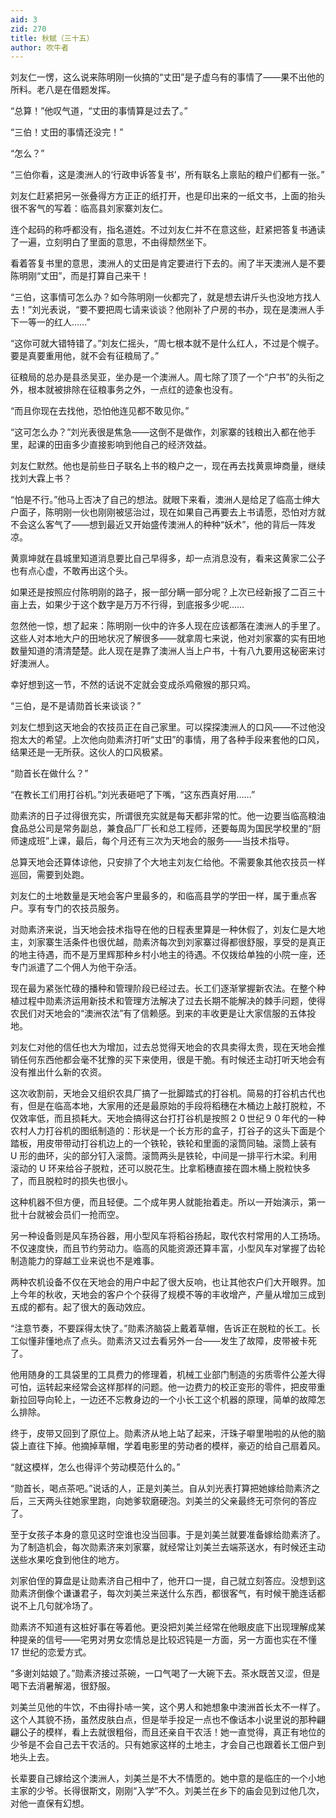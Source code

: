 ```yaml
---
aid: 3
zid: 270
title: 秋赋（三十五）
author: 吹牛者
---
```


刘友仁一愣，这么说来陈明刚一伙搞的“丈田”是子虚乌有的事情了——果不出他的所料。老八是在借题发挥。

“总算！”他叹气道，“丈田的事情算是过去了。”

“三伯！丈田的事情还没完！”

“怎么？”

“三伯你看，这是澳洲人的‘行政申诉答复书’，所有联名上禀贴的粮户们都有一张。”

刘友仁赶紧把另一张叠得方方正正的纸打开，也是印出来的一纸文书，上面的抬头很不客气的写着：临高县刘家寨刘友仁。

连个起码的称呼都没有，指名道姓。不过刘友仁并不在意这些，赶紧把答复书通读了一遍，立刻明白了里面的意思，不由得颓然坐下。

看着答复书里的意思，澳洲人的丈田是肯定要进行下去的。闹了半天澳洲人是不要陈明刚“丈田”，而是打算自己来干！

“三伯，这事情可怎么办？如今陈明刚一伙都完了，就是想去讲斤头也没地方找人去！”刘光表说，“要不要把周七请来谈谈？他刚补了户房的书办，现在是澳洲人手下一等一的红人……”

“这你可就大错特错了。”刘友仁摇头，“周七根本就不是什么红人，不过是个幌子。要是真要重用他，就不会有征粮局了。”

征粮局的总办是县丞吴亚，坐办是一个澳洲人。周七除了顶了一个“户书”的头衔之外，根本就被排除在征粮事务之外，一点红的迹象也没有。

“而且你现在去找他，恐怕他连见都不敢见你。”

“这可怎么办？”刘光表很是焦急——这倒不是做作，刘家寨的钱粮出入都在他手里，起课的田亩多少直接影响到他自己的经济效益。

刘友仁默然。他也是前些日子联名上书的粮户之一，现在再去找黄禀坤商量，继续找刘大霖上书？

“怕是不行。”他马上否决了自己的想法。就眼下来看，澳洲人是给足了临高士绅大户面子，陈明刚一伙也刚刚被惩治过，现在如果自己再要去上书请愿，恐怕对方就不会这么客气了——想到最近又开始盛传澳洲人的种种“妖术”，他的背后一阵发凉。

黄禀坤就在县城里知道消息要比自己早得多，却一点消息没有，看来这黄家二公子也有点心虚，不敢再出这个头。

如果还是按照应付陈明刚的路子，报一部分瞒一部分呢？上次已经新报了二百三十亩上去，如果少于这个数字是万万不行得，到底报多少呢……

忽然他一惊，想了起来：陈明刚一伙中的许多人现在应该都落在澳洲人的手里了。这些人对本地大户的田地状况了解很多——就拿周七来说，他对刘家寨的实有田地数量知道的清清楚楚。此人现在是靠了澳洲人当上户书，十有八九要用这秘密来讨好澳洲人。

幸好想到这一节，不然的话说不定就会变成杀鸡儆猴的那只鸡。

“三伯，是不是请勋首长来谈谈？”

刘友仁想到这天地会的农技员正在自己家里。可以探探澳洲人的口风——不过他没抱太大的希望。上次他向勋素济打听“丈田”的事情，用了各种手段来套他的口风，结果还是一无所获。这伙人的口风极紧。

“勋首长在做什么？”

“在教长工们用打谷机。”刘光表砸吧了下嘴，“这东西真好用……”

勋素济的日子过得很充实，所谓很充实就是每天都非常的忙。他一边要当临高粮油食品总公司是常务副总，兼食品厂厂长和总工程师，还要每周为国民学校里的“厨师速成班”上课，最后，每个月还有三次为天地会的服务——当技术指导。

总算天地会还算体谅他，只安排了个大地主刘友仁给他。不需要象其他农技员一样巡回，需要到处跑。

刘友仁的土地数量是天地会客户里最多的，和临高县学的学田一样，属于重点客户。享有专门的农技员服务。

对勋素济来说，当天地会技术指导在他的日程表里算是一种休假了，刘友仁是大地主，刘家寨生活条件也很优越，勋素济每次到刘家寨过得都很舒服，享受的是真正的地主待遇，而不是万里辉那种乡村小地主的待遇。不仅拨给单独的小院一座，还专门派遣了二个佣人为他干杂活。

现在最为紧张忙碌的播种和管理阶段已经过去。长工们逐渐掌握新农法。在整个种植过程中勋素济运用新技术和管理方法解决了过去长期不能解决的棘手问题，使得农民们对天地会的“澳洲农法”有了信赖感。到来的丰收更是让大家信服的五体投地。

刘友仁对他的信任也大为增加，过去总觉得天地会的农具卖得太贵，现在天地会推销任何东西他都会毫不犹豫的买下来使用，很是干脆。有时候还主动打听天地会有没有推出什么新的农资。

这次收割前，天地会又组织农具厂搞了一批脚踏式的打谷机。简易的打谷机古代也有，但是在临高本地，大家用的还是最原始的手段将稻穗在木桶边上敲打脱粒，不仅效率低，而且损耗大。天地会搞得这台打打谷机是按照２０世纪９０年代的一种农村人力打谷机的图纸制造的：形状是一个长方形的盒子，打谷子的这头下面是个踏板，用皮带带动打谷机边上的一个铁轮，铁轮和里面的滚筒同轴。滚筒上装有 U 形的曲环，尖的部分钉入滚筒。滚筒两头是铁轮，中间是一排平行木梁。利用滚动的 U 环来给谷子脱粒，还可以脱花生。比拿稻穗直接在圆木桶上脱粒快多了，而且脱粒时的损失也很小。

这种机器不但方便，而且轻便。二个成年男人就能抬着走。所以一开始演示，第一批十台就被会员们一抢而空。

另一种设备则是风车扬谷器，用小型风车将稻谷扬起，取代农村常用的人工扬场。不仅速度快，而且节约劳动力。临高的风能资源还算丰富，小型风车对掌握了齿轮制造能力的穿越工业来说也不是难事。

两种农机设备不仅在天地会的用户中起了很大反响，也让其他农户们大开眼界。加上今年的秋收，天地会的客户个个获得了规模不等的丰收增产，产量从增加三成到五成的都有。起了很大的轰动效应。

“注意节奏，不要踩得太快了。”勋素济脑袋上戴着草帽，告诉正在脱粒的长工。长工似懂非懂地点了点头。勋素济又过去看另外一台——发生了故障，皮带被卡死了。

他用随身的工具袋里的工具费力的修理着，机械工业部门制造的劣质零件公差大得可怕，运转起来经常会这样那样的问题。他一边费力的校正变形的零件，把皮带重新拉回导向轮上，一边还不忘教身边的一个小长工这个机器的原理，简单的故障怎么排除。

终于，皮带又回到了原位上。勋素济从地上站了起来，汗珠子噼里啪啦的从他的脑袋上直往下掉。他摘掉草帽，学着电影里的劳动者的模样，豪迈的给自己扇着风。

“就这模样，怎么也得评个劳动模范什么的。”

“勋首长，喝点茶吧。”说话的人，正是刘美兰。自从刘光表打算把她嫁给勋素济之后，三天两头往她家里跑，向她爹软磨硬泡。刘美兰的父亲最终无可奈何的答应了。

至于女孩子本身的意见这时空谁也没当回事。于是刘美兰就要准备嫁给勋素济了。为了制造机会，每次勋素济来刘家寨，就经常让刘美兰去端茶送水，有时候还主动送些水果吃食到他住的地方。

刘家伯侄的算盘是让勋素济自己相中了，他开口一提，自己就立刻答应。没想到这勋素济倒像个谦谦君子，每次刘美兰来送什么东西，都很客气，有时候干脆连话都说不上几句就冷场了。

勋素济不知道有这桩好事在等着他。更没把刘美兰经常在他眼皮底下出现理解成某种提亲的信号——宅男对男女恋情总是比较迟钝是一方面，另一方面也实在不懂 17 世纪的恋爱方式。

“多谢刘姑娘了。”勋素济接过茶碗，一口气喝了一大碗下去。茶水既苦又涩，但是喝下去消暑解渴，很舒服。

刘美兰见他的牛饮，不由得扑哧一笑，这个男人和她想象中澳洲首长太不一样了。这个人其貌不扬，虽然皮肤白点，但是举手投足一点也不像话本小说里说的那种翩翩公子的模样，看上去就很粗俗，而且还亲自干农活！她一直觉得，真正有地位的少爷是不会自己去干农活的。只有她家这样的土地主，才会自己也跟着长工佃户到地头上去。

长辈要自己嫁给这个澳洲人，刘美兰是不大不情愿的。她中意的是临庄的一个小地主家的少爷。长得很斯文，刚刚“入学”不久。刘美兰在乡下的庙会见到过他几次，对他一直保有幻想。
